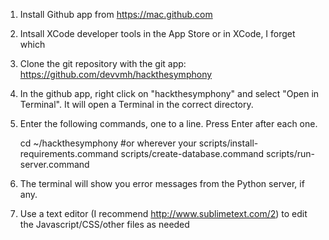 1) Install Github app from https://mac.github.com

2) Intsall XCode developer tools in the App Store or in XCode, I forget which

4) Clone the git repository with the git app: https://github.com/devvmh/hackthesymphony

5) In the github app, right click on "hackthesymphony" and select "Open in Terminal". It will open a Terminal in the correct directory.

6) Enter the following commands, one to a line. Press Enter after each one.

    cd ~/hackthesymphony #or wherever your 
    scripts/install-requirements.command
    scripts/create-database.command
    scripts/run-server.command

7) The terminal will show you error messages from the Python server, if any.

8) Use a text editor (I recommend http://www.sublimetext.com/2) to edit the Javascript/CSS/other files as needed
